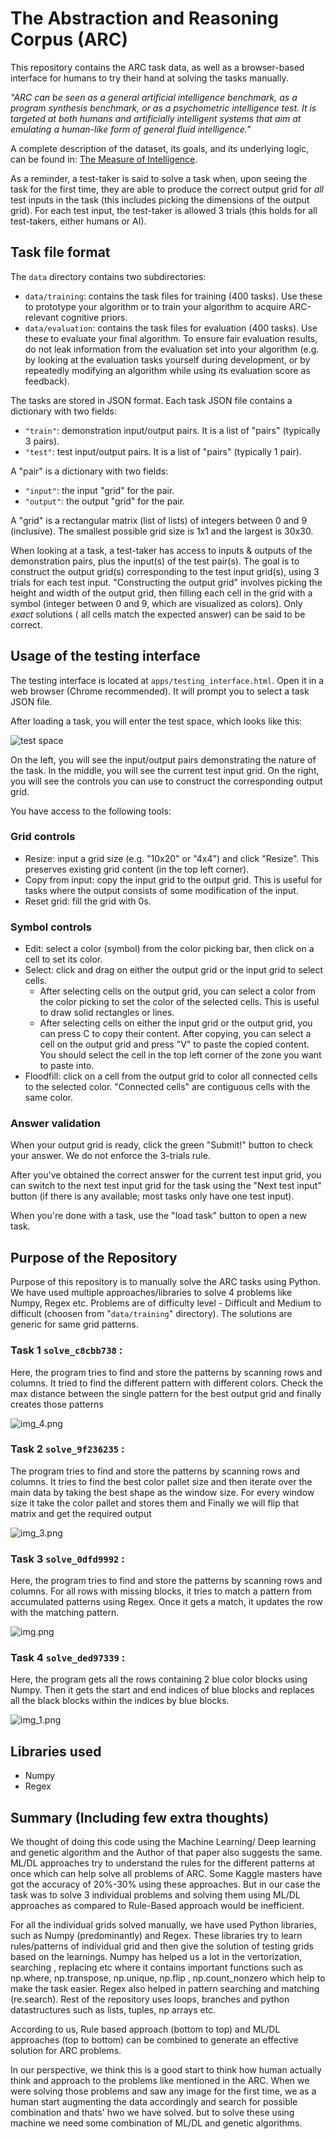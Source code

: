 # The Abstraction and Reasoning Corpus (ARC)

This repository contains the ARC task data, as well as a browser-based interface for humans to try their hand at solving
the tasks manually.

*"ARC can be seen as a general artificial intelligence benchmark, as a program synthesis benchmark, or as a psychometric
intelligence test. It is targeted at both humans and artificially intelligent systems that aim at emulating a human-like
form of general fluid intelligence."*

A complete description of the dataset, its goals, and its underlying logic, can be found
in: [The Measure of Intelligence](https://arxiv.org/abs/1911.01547).

As a reminder, a test-taker is said to solve a task when, upon seeing the task for the first time, they are able to
produce the correct output grid for *all* test inputs in the task (this includes picking the dimensions of the output
grid). For each test input, the test-taker is allowed 3 trials (this holds for all test-takers, either humans or AI).

## Task file format

The `data` directory contains two subdirectories:

- `data/training`: contains the task files for training (400 tasks). Use these to prototype your algorithm or to train
  your algorithm to acquire ARC-relevant cognitive priors.
- `data/evaluation`: contains the task files for evaluation (400 tasks). Use these to evaluate your final algorithm. To
  ensure fair evaluation results, do not leak information from the evaluation set into your algorithm (e.g. by looking
  at the evaluation tasks yourself during development, or by repeatedly modifying an algorithm while using its
  evaluation score as feedback).

The tasks are stored in JSON format. Each task JSON file contains a dictionary with two fields:

- `"train"`: demonstration input/output pairs. It is a list of "pairs" (typically 3 pairs).
- `"test"`: test input/output pairs. It is a list of "pairs" (typically 1 pair).

A "pair" is a dictionary with two fields:

- `"input"`: the input "grid" for the pair.
- `"output"`: the output "grid" for the pair.

A "grid" is a rectangular matrix (list of lists) of integers between 0 and 9 (inclusive). The smallest possible grid
size is 1x1 and the largest is 30x30.

When looking at a task, a test-taker has access to inputs & outputs of the demonstration pairs, plus the input(s) of the
test pair(s). The goal is to construct the output grid(s) corresponding to the test input grid(s), using 3 trials for
each test input. "Constructing the output grid" involves picking the height and width of the output grid, then filling
each cell in the grid with a symbol (integer between 0 and 9, which are visualized as colors). Only *exact* solutions (
all cells match the expected answer) can be said to be correct.

## Usage of the testing interface

The testing interface is located at `apps/testing_interface.html`. Open it in a web browser (Chrome recommended). It
will prompt you to select a task JSON file.

After loading a task, you will enter the test space, which looks like this:

![test space](https://arc-benchmark.s3.amazonaws.com/figs/arc_test_space.png)

On the left, you will see the input/output pairs demonstrating the nature of the task. In the middle, you will see the
current test input grid. On the right, you will see the controls you can use to construct the corresponding output grid.

You have access to the following tools:

### Grid controls

- Resize: input a grid size (e.g. "10x20" or "4x4") and click "Resize". This preserves existing grid content (in the top
  left corner).
- Copy from input: copy the input grid to the output grid. This is useful for tasks where the output consists of some
  modification of the input.
- Reset grid: fill the grid with 0s.

### Symbol controls

- Edit: select a color (symbol) from the color picking bar, then click on a cell to set its color.
- Select: click and drag on either the output grid or the input grid to select cells.
    - After selecting cells on the output grid, you can select a color from the color picking to set the color of the
      selected cells. This is useful to draw solid rectangles or lines.
    - After selecting cells on either the input grid or the output grid, you can press C to copy their content. After
      copying, you can select a cell on the output grid and press "V" to paste the copied content. You should select the
      cell in the top left corner of the zone you want to paste into.
- Floodfill: click on a cell from the output grid to color all connected cells to the selected color. "Connected cells"
  are contiguous cells with the same color.

### Answer validation

When your output grid is ready, click the green "Submit!" button to check your answer. We do not enforce the 3-trials
rule.

After you've obtained the correct answer for the current test input grid, you can switch to the next test input grid for
the task using the "Next test input" button (if there is any available; most tasks only have one test input).

When you're done with a task, use the "load task" button to open a new task.

## Purpose of the Repository

Purpose of this repository is to manually solve the ARC tasks using Python. We have used multiple approaches/libraries
to solve 4 problems like Numpy, Regex etc. Problems are of difficulty level - Difficult and Medium to difficult (choosen
from "`data/training`" directory). The solutions are generic for same grid patterns.

### Task 1 `solve_c8cbb738` :

Here, the program tries to find and store the patterns by scanning rows and columns. It tried to find the different
pattern with different colors. Check the max distance between the single pattern for the best output grid and finally
creates those patterns

![img_4.png](img_4.png)

### Task 2 `solve_9f236235` :

The program tries to find and store the patterns by scanning rows and columns. It tries to find the best color pallet
size and then iterate over the main data by taking the best shape as the window size. For every window size it take the
color pallet and stores them and Finally we will flip that matrix and get the required output

![img_3.png](img_3.png)

### Task 3 `solve_0dfd9992` :

Here, the program tries to find and store the patterns by scanning rows and columns. For all rows with missing blocks,
it tries to match a pattern from accumulated patterns using Regex. Once it gets a match, it updates the row with the
matching pattern.

![img.png](img.png)

### Task 4 `solve_ded97339` :

Here, the program gets all the rows containing 2 blue color blocks using Numpy. Then it gets the start and end indices
of blue blocks and replaces all the black blocks within the indices by blue blocks.

![img_1.png](img_1.png)

## Libraries used

- Numpy
- Regex

## Summary (Including few extra thoughts)

We thought of doing this code using the Machine Learning/ Deep learning and genetic algorithm and the Author of that
paper also suggests the same. ML/DL approaches try to understand the rules for the different patterns at once which can
help solve all problems of ARC. Some Kaggle masters have got the accuracy of 20%-30% using these approaches. But in our
case the task was to solve 3 individual problems and solving them using ML/DL approaches as compared to Rule-Based
approach would be inefficient.

For all the individual grids solved manually, we have used Python libraries, such as Numpy (predominantly) and Regex.
These libraries try to learn rules/patterns of individual grid and then give the solution of testing grids based on the
learnings. Numpy has helped us a lot in the vertorization, searching , replacing etc where it contains important
functions such as np.where, np.transpose, np.unique, np.flip , np.count_nonzero which help to make the task easier.
Regex also helped in pattern searching and matching (re.search). Rest of the repository uses loops, branches and python
datastructures such as lists, tuples, np arrays etc.

According to us, Rule based approach (bottom to top) and ML/DL approaches (top to bottom) can be combined to generate an
effective solution for ARC problems.

In our perspective, we think this is a good start to think how human actually think and approach to the problems like
mentioned in the ARC. When we were solving those problems and saw any image for the first time, we as a human start
augmenting the data accordingly and search for possible combination and thats' hwo we have solved. but to solve these
using machine we need some combination of ML/DL and genetic algorithms.
